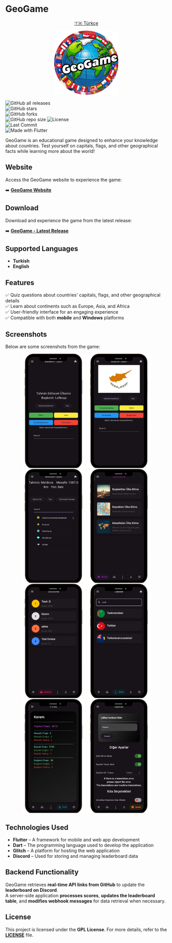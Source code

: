 # **GeoGame**  

<p align="center">
  <a href="TR.md">🇹🇷 Türkçe</a>
</p>

<p align="center">
  <img src="assets/logo.png" alt="GeoGame Logo" width="200"/>
</p>  

![GitHub all releases](https://img.shields.io/github/downloads/keremlolgg/GeoGame/total?logo=github&style=for-the-badge&color=blue&label=Total%20Downloads)  
![GitHub stars](https://img.shields.io/github/stars/keremlolgg/GeoGame?style=for-the-badge)  
![GitHub forks](https://img.shields.io/github/forks/keremlolgg/GeoGame?style=for-the-badge)  
![GitHub repo size](https://img.shields.io/github/repo-size/keremlolgg/geogame?style=for-the-badge)
![License](https://img.shields.io/github/license/keremlolgg/GeoGame?style=for-the-badge)  
![Last Commit](https://img.shields.io/github/last-commit/keremlolgg/GeoGame?style=for-the-badge)  
![Made with Flutter](https://img.shields.io/badge/Made%20with-Flutter-blue?style=for-the-badge&logo=flutter)  

GeoGame is an educational game designed to enhance your knowledge about countries. Test yourself on capitals, flags, and other geographical facts while learning more about the world!  

## **Website**  

Access the GeoGame website to experience the game:  

➡️ [**GeoGame Website**](https://keremkk.glitch.me/geogame)  

## **Download**  

Download and experience the game from the latest release:  

➡️ [**GeoGame - Latest Release**](https://github.com/keremlolgg/GeoGame/releases/latest)  

## **Supported Languages**  

- **Turkish**  
- **English**  

## **Features**  

✅ Quiz questions about countries' capitals, flags, and other geographical details  
✅ Learn about continents such as Europe, Asia, and Africa  
✅ User-friendly interface for an engaging experience  
✅ Compatible with both **mobile** and **Windows** platforms  

## **Screenshots**  

Below are some screenshots from the game:  

<p align="center">
  <img src="Resimler/baskentoyun.png" alt="Capital Quiz" width="200"/>
  <img src="Resimler/bayrakoyun.png" alt="Flag Quiz" width="200"/>
  <img src="Resimler/mesafeoyun.png" alt="Distance Game" width="200"/>
  <img src="Resimler/mainlobi.png" alt="Main Lobby" width="200"/>
  <img src="Resimler/leadboard.png" alt="Leaderboard" width="200"/>
  <img src="Resimler/ulkeler.png" alt="Countries" width="200"/>
  <img src="Resimler/profiles.png" alt="Profile Page" width="200"/>
  <img src="Resimler/settings.png" alt="Settings" width="200"/>
</p>  

## **Technologies Used**  

- **Flutter** – A framework for mobile and web app development  
- **Dart** – The programming language used to develop the application  
- **Glitch** – A platform for hosting the web application  
- **Discord** – Used for storing and managing leaderboard data  

## **Backend Functionality**  

GeoGame retrieves **real-time API links from GitHub** to update the **leaderboard on Discord**.  
A server-side application **processes scores**, **updates the leaderboard table**, and **modifies webhook messages** for data retrieval when necessary.  

## **License**  

This project is licensed under the **GPL License**. For more details, refer to the [**LICENSE**](LICENSE) file.